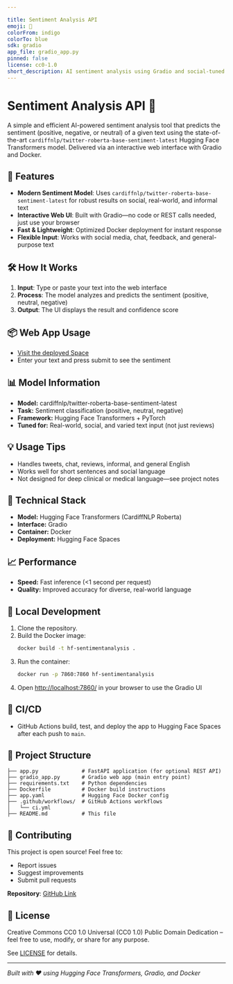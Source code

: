 ```yaml
---

title: Sentiment Analysis API
emoji: 🧠
colorFrom: indigo
colorTo: blue
sdk: gradio
app_file: gradio_app.py
pinned: false
license: cc0-1.0
short_description: AI sentiment analysis using Gradio and social-tuned model
---
```


# Sentiment Analysis API 🧠

A simple and efficient AI-powered sentiment analysis tool that predicts the sentiment (positive, negative, or neutral) of a given text using the state-of-the-art `cardiffnlp/twitter-roberta-base-sentiment-latest` Hugging Face Transformers model. Delivered via an interactive web interface with Gradio and Docker.

## 🚀 Features

- **Modern Sentiment Model**: Uses `cardiffnlp/twitter-roberta-base-sentiment-latest` for robust results on social, real-world, and informal text
- **Interactive Web UI**: Built with Gradio—no code or REST calls needed, just use your browser
- **Fast & Lightweight**: Optimized Docker deployment for instant response
- **Flexible Input**: Works with social media, chat, feedback, and general-purpose text

## 🛠️ How It Works

1. **Input**: Type or paste your text into the web interface
2. **Process**: The model analyzes and predicts the sentiment (positive, neutral, negative)
3. **Output**: The UI displays the result and confidence score

## 📦 Web App Usage

- [Visit the deployed Space](https://huggingface.co/spaces/MohamedMoustafa/hf-sentimentanalysis)
- Enter your text and press submit to see the sentiment

## 📊 Model Information

- **Model:** cardiffnlp/twitter-roberta-base-sentiment-latest
- **Task:** Sentiment classification (positive, neutral, negative)
- **Framework:** Hugging Face Transformers + PyTorch
- **Tuned for:** Real-world, social, and varied text input (not just reviews)

## 💡 Usage Tips

- Handles tweets, chat, reviews, informal, and general English
- Works well for short sentences and social language
- Not designed for deep clinical or medical language—see project notes

## 🔧 Technical Stack

- **Model:** Hugging Face Transformers (CardiffNLP Roberta)
- **Interface:** Gradio
- **Container:** Docker
- **Deployment:** Hugging Face Spaces

## 📈 Performance

- **Speed:** Fast inference (<1 second per request)
- **Quality:** Improved accuracy for diverse, real-world language

## 💪 Local Development

1. Clone the repository.
2. Build the Docker image:
   ```bash
   docker build -t hf-sentimentanalysis .
   ```
3. Run the container:
   ```bash
   docker run -p 7860:7860 hf-sentimentanalysis
   ```
4. Open [http://localhost:7860/](http://localhost:7860/) in your browser to use the Gradio UI

## 🚦 CI/CD

- GitHub Actions build, test, and deploy the app to Hugging Face Spaces after each push to `main`.

## 📁 Project Structure

```
├── app.py              # FastAPI application (for optional REST API)
├── gradio_app.py       # Gradio web app (main entry point)
├── requirements.txt    # Python dependencies
├── Dockerfile          # Docker build instructions
├── app.yaml            # Hugging Face Docker config
├── .github/workflows/  # GitHub Actions workflows
│   └── ci.yml
├── README.md           # This file
```

## 🤝 Contributing

This project is open source! Feel free to:

- Report issues
- Suggest improvements
- Submit pull requests

**Repository**: [GitHub Link](https://github.com/MohamedMoustafa-UoG/HF-SentimentAnalysis)

## 📄 License

Creative Commons CC0 1.0 Universal (CC0 1.0) Public Domain Dedication – feel free to use, modify, or share for any purpose.

See [LICENSE](https://creativecommons.org/publicdomain/zero/1.0/) for details.

---

*Built with ❤️ using Hugging Face Transformers, Gradio, and Docker*
